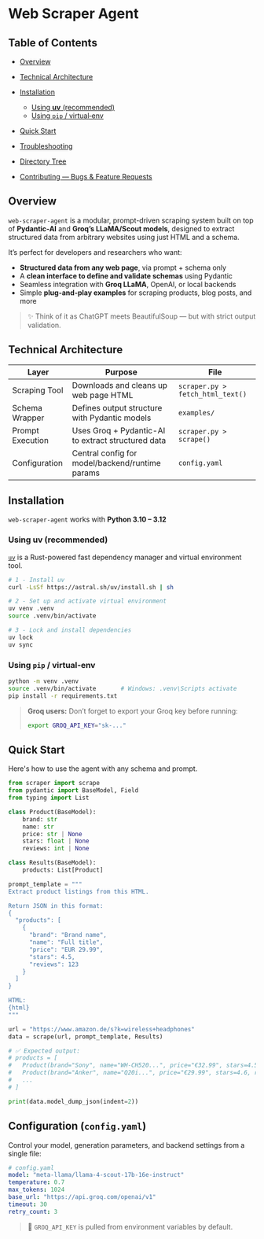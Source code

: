 # Web Scraper Agent

## Table of Contents

* [Overview](#overview)
* [Technical Architecture](#technical-architecture)
* [Installation](#installation)

  * [Using **uv** (recommended)](#using-uv-recommended)
  * [Using `pip` / virtual‑env](#using-pip--virtualenv)
* [Quick Start](#quick-start)
* [Troubleshooting](#troubleshooting)
* [Directory Tree](#directory-tree)
* [Contributing — Bugs & Feature Requests](#contributing--bugs--feature-requests)

## Overview

`web-scraper-agent` is a modular, prompt-driven scraping system built on top of **Pydantic-AI** and **Groq’s LLaMA/Scout models**, designed to extract structured data from arbitrary websites using just HTML and a schema.

It’s perfect for developers and researchers who want:

- **Structured data from any web page**, via prompt + schema only
- A **clean interface to define and validate schemas** using Pydantic
- Seamless integration with **Groq LLaMA**, OpenAI, or local backends
- Simple **plug-and-play examples** for scraping products, blog posts, and more

> ✨ Think of it as ChatGPT meets BeautifulSoup — but with strict output validation.

## Technical Architecture

| Layer             | Purpose                                                                 | File                     |
|------------------|-------------------------------------------------------------------------|--------------------------|
| Scraping Tool     | Downloads and cleans up web page HTML                                  | `scraper.py > fetch_html_text()` |
| Schema Wrapper    | Defines output structure with Pydantic models                          | `examples/`              |
| Prompt Execution  | Uses Groq + Pydantic-AI to extract structured data                     | `scraper.py > scrape()`  |
| Configuration     | Central config for model/backend/runtime params                        | `config.yaml`            |

## Installation

`web-scraper-agent` works with **Python 3.10 – 3.12**

### Using **uv** (recommended)

[`uv`](https://docs.astral.sh/uv/getting-started/features/#projects) is a Rust-powered fast dependency manager and virtual environment tool.

```bash
# 1 - Install uv
curl -LsSf https://astral.sh/uv/install.sh | sh

# 2 - Set up and activate virtual environment
uv venv .venv
source .venv/bin/activate

# 3 - Lock and install dependencies
uv lock
uv sync
```

### Using `pip` / virtual‑env

```bash
python -m venv .venv
source .venv/bin/activate       # Windows: .venv\Scripts activate
pip install -r requirements.txt
```

> **Groq users:** Don’t forget to export your Groq key before running:
>
> ```bash
> export GROQ_API_KEY="sk-..."
> ```

## Quick Start

Here's how to use the agent with any schema and prompt.

```python
from scraper import scrape
from pydantic import BaseModel, Field
from typing import List

class Product(BaseModel):
    brand: str
    name: str
    price: str | None
    stars: float | None
    reviews: int | None

class Results(BaseModel):
    products: List[Product]

prompt_template = """
Extract product listings from this HTML.

Return JSON in this format:
{
  "products": [
    {
      "brand": "Brand name",
      "name": "Full title",
      "price": "EUR 29.99",
      "stars": 4.5,
      "reviews": 123
    }
  ]
}

HTML:
{html}
"""

url = "https://www.amazon.de/s?k=wireless+headphones"
data = scrape(url, prompt_template, Results)

# ✅ Expected output:
# products = [
#   Product(brand="Sony", name="WH-CH520...", price="€32.99", stars=4.5, reviews=29694),
#   Product(brand="Anker", name="Q20i...", price="€29.99", stars=4.6, reviews=31020),
#   ...
# ]

print(data.model_dump_json(indent=2))
```

## Configuration (`config.yaml`)

Control your model, generation parameters, and backend settings from a single file:

```yaml
# config.yaml
model: "meta-llama/llama-4-scout-17b-16e-instruct"
temperature: 0.7
max_tokens: 1024
base_url: "https://api.groq.com/openai/v1"
timeout: 30
retry_count: 3
```

> 🔐 `GROQ_API_KEY` is pulled from environment variables by default.